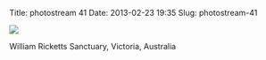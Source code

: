 Title: photostream 41
Date: 2013-02-23 19:35
Slug: photostream-41

[![](http://martinfowler.com/photos/41.jpg)](http://martinfowler.com/photos/41.html)

</p>

</p>

William Ricketts Sanctuary, Victoria, Australia

</p>

